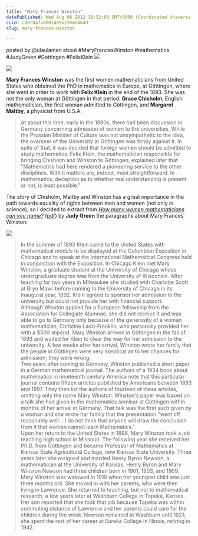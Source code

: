 ```yaml
---
title: "Mary Frances Winston"
datePublished: Wed Aug 08 2012 19:52:00 GMT+0000 (Coordinated Universal Time)
cuid: cm8r8afv8001409kz2mme4kdd
slug: mary-frances-winston

---
```



posted by @ulaulaman about #MaryFrancesWinston #mathematics #JudyGreen #Gottingen #FelixKlein ![](https://cdn.hashnode.com/res/hashnode/image/upload/v1743072376205/f814e34e-3f38-4c2b-8aa9-e7042ffc3357.jpeg)

[![](https://cdn.hashnode.com/res/hashnode/image/upload/v1743072377590/c359103d-6982-4b9f-a1bf-6a81c33d50a9.jpeg)](http://asteria.fivecolleges.edu/findaids/sophiasmith/mnsss74_bioghist.html)

**Mary Frances Winston** was the first women mathematicians from United States who obtained the PhD in mathematics in Europe, at Göttingen, where she went in order to work with **Felix Klein** in the end of the 1893. She was not the only woman at Göttingen in that period: **Grace Chisholm**, English mathematician, the first woman admitted to Göttingen, and **Margaret Maltby**, a physicist from U.S.A.

> At about this time, early in the 1890s, there had been discussion in Germany concerning admission of women to the universities. While the Prussian Minister of Culture was not unsympathetic to the idea, the overseer of the University at Göttingen was firmly against it. In spite of that, it was decided that foreign women should be admitted to study mathematics. Felix Klein, the mathematician responsible for bringing Chisholm and Winston to Göttingen, explained later that "Mathematics had here rendered a pioneering service to the other disciplines. With it matters are, indeed, most straightforward. In mathematics, deception as to whether real understanding is present or not, is least possible."

The story of Chisholm, Maltby and Winston has a great importance in the path towards equality of rights between men and women (not only in science), so I decided to extract from [_How many women mathematicians can you name?_](http://www.jstor.org/discover/10.2307/25678337?uid=3738296&uid=2&uid=4&sid=21101124887111) ([pdf](http://www.units.muohio.edu/sumsri/sumj/2000/Green00.pdf)) by **Judy Green** the paragraphs about Mary Frances Winston:

[![](https://cdn.hashnode.com/res/hashnode/image/upload/v1743072378587/34ea6da1-f6b6-4188-93ef-898b6a54310f.jpeg)](http://commons.wikimedia.org/wiki/File:Mary_Frances_Winston_Newson.jpg)

> In the summer of 1893 Klein came to the United States with mathematical models to be displayed at the Columbian Exposition in Chicago and to speak at the International Mathematical Congress held in conjunction with the Exposition. In Chicago Klein met Mary Winston, a graduate student at the University of Chicago whose undergraduate degree was from the University of Wisconsin. After teaching for two years in Milwaukee she studied with Charlotte Scott at Bryn Mawr before coming to the University of Chicago in its inaugural year, 1892. Klein agreed to sponsor her admission to the university but could not provide her with financial support.  
> Although Winston applied for a European fellowship from the Association for Collegiate Alumnae, she did not receive it and was able to go to Germany only because of the generosity of a woman mathematician, Christine Ladd-Franklin, who personally provided her with a $500 stipend. Mary Winston arrived in Göttingen in the fall of 1893 and waited for Klein to clear the way for her admission to the university. A few weeks after her arrival, Winston wrote her family that the people in Göttingen were very skeptical as to her chances for admission; they were wrong.  
> Two years after coming to Germany, Winston published a short paper in a German mathematical journal. The authors of a 1934 book about mathematics in nineteenth century America note that this particular journal contains fifteen articles published by Americans between 1893 and 1897. They then list the authors of fourteen of these articles, omitting only the name Mary Winston. Winston's paper was based on a talk she had given in the mathematics seminar at Göttingen within months of her arrival in Germany. That talk was the first such given by a woman and she wrote her family that the presentation "went off reasonably well... I do not think that anyone will draw the conclusion from it that women cannot learn Mathematics."  
> Upon her return to the United States in 1896, Mary Winston took a job teaching high school in Missouri. The following year she received her Ph.D. from Göttingen and became Professor of Mathematics at Kansas State Agricultural College, now Kansas State University. Three years later she resigned and married Henry Byron Newson, a mathematician at the University of Kansas. Henry Byron and Mary Winston Newson had three children born in 1901, 1903, and 1909. Mary Winston was widowed in 1910 when her youngest child was just three months old. She moved in with her parents, who were then living in Lawrence. She returned to teaching, but not to mathematical research, a few years later at Washburn College in Topeka, Kansas. Her son reported that she took that job because Topeka was within commuting distance of Lawrence and her parents could care for the children during the week. Newson remained at Washburn until 1921; she spent the rest of her career at Eureka College in Illinois, retiring in 1942.